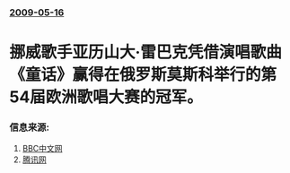 ### [2009-05-16](/news/2009/05/16/index.md)

##### 
# 挪威歌手亚历山大·雷巴克凭借演唱歌曲《童话》赢得在俄罗斯莫斯科举行的第54届欧洲歌唱大赛的冠军。




### 信息来源:

1. [BBC中文网](http://news.bbc.co.uk/chinese/simp/hi/newsid_8050000/newsid_8054000/8054099.stm)
2. [腾讯网](http://ent.qq.com/a/20090517/000053.htm)

